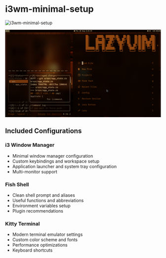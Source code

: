 # i3wm-minimal-setup

![i3wm-minimal-setup](https://img.shields.io/badge/i3wm-minimal--setup-2E3440?style=for-the-badge&logo=i3&logoColor=white)

![alt text](image.png)
## Included Configurations

### i3 Window Manager
- Minimal window manager configuration
- Custom keybindings and workspace setup
- Application launcher and system tray configuration
- Multi-monitor support

### Fish Shell
- Clean shell prompt and aliases
- Useful functions and abbreviations
- Environment variables setup
- Plugin recommendations

### Kitty Terminal
- Modern terminal emulator settings
- Custom color scheme and fonts
- Performance optimizations
- Keyboard shortcuts
